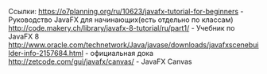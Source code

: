 Cсылки:
https://o7planning.org/ru/10623/javafx-tutorial-for-beginners - Руководство JavaFX для начинающих(есть отдельно по классам)
http://code.makery.ch/library/javafx-8-tutorial/ru/part1/ - Учебник по JavaFX 8
http://www.oracle.com/technetwork/Java/javase/downloads/javafxscenebuilder-info-2157684.html - официальная дока
http://zetcode.com/gui/javafx/canvas/ - JavaFX Canvas
